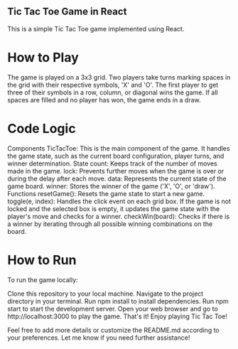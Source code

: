 ## Tic Tac Toe Game in React
This is a simple Tic Tac Toe game implemented using React.

# How to Play
The game is played on a 3x3 grid. Two players take turns marking spaces in the grid with their respective symbols, 'X' and 'O'. The first player to get three of their symbols in a row, column, or diagonal wins the game. If all spaces are filled and no player has won, the game ends in a draw.

# Code Logic
Components
TicTacToe: This is the main component of the game. It handles the game state, such as the current board configuration, player turns, and winner determination.
State
count: Keeps track of the number of moves made in the game.
lock: Prevents further moves when the game is over or during the delay after each move.
data: Represents the current state of the game board.
winner: Stores the winner of the game ('X', 'O', or 'draw').
Functions
resetGame(): Resets the game state to start a new game.
toggle(e, index): Handles the click event on each grid box. If the game is not locked and the selected box is empty, it updates the game state with the player's move and checks for a winner.
checkWin(board): Checks if there is a winner by iterating through all possible winning combinations on the board.
# How to Run
To run the game locally:

Clone this repository to your local machine.
Navigate to the project directory in your terminal.
Run npm install to install dependencies.
Run npm start to start the development server.
Open your web browser and go to http://localhost:3000 to play the game.
That's it! Enjoy playing Tic Tac Toe!

Feel free to add more details or customize the README.md according to your preferences. Let me know if you need further assistance!
